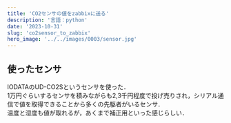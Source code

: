 ```yaml
---
title: 'CO2センサの値をzabbixに送る'
description: '言語：python'
date: '2023-10-31'
slug: 'co2sensor_to_zabbix'
hero_image: '../../images/0003/sensor.jpg'
---
```


## 使ったセンサ
IODATAのUD-CO2Sというセンサを使った．  
1万円ぐらいするセンサを積みながらも2,3千円程度で投げ売りされ，シリアル通信で値を取得できることから多くの先駆者がいるセンサ．  
温度と湿度も値が取れるが，あくまで補正用といった感じらしい．

